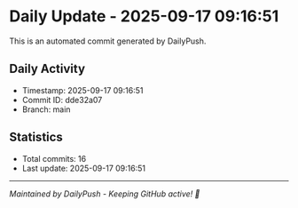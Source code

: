 # Daily Update - 2025-09-17 09:16:51

This is an automated commit generated by DailyPush.

## Daily Activity
- Timestamp: 2025-09-17 09:16:51
- Commit ID: dde32a07
- Branch: main

## Statistics
- Total commits: 16
- Last update: 2025-09-17 09:16:51

---
*Maintained by DailyPush - Keeping GitHub active! 🚀*

